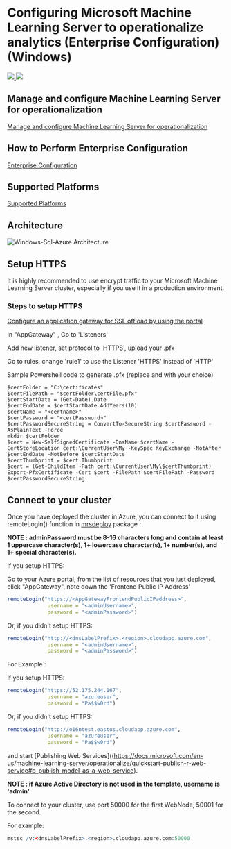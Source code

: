 # Configuring Microsoft Machine Learning Server to operationalize analytics (Enterprise Configuration) (Windows)

<a href="https://portal.azure.com/#create/Microsoft.Template/uri/https%3A%2F%2Fraw.githubusercontent.com%2FMicrosoft%2Fmicrosoft-r%2Fmaster%2Fmlserver-arm-templates%2Fenterprise-configuration%2Fwindows%2Fazuredeploy.json" target="_blank">
    <img src="http://azuredeploy.net/deploybutton.png" />
</a>
<a href="http://armviz.io/#/?load=https%3A%2F%2Fraw.githubusercontent.com%2FMicrosoft%2Fmicrosoft-r%2Fmaster%2Fmlserver-arm-templates%2Fenterprise-configuration%2Fwindows%2Fazuredeploy.json" target="_blank">
    <img src="http://armviz.io/visualizebutton.png"/>
</a>



## Manage and configure Machine Learning Server for operationalization
[Manage and configure Machine Learning Server for operationalization](https://docs.microsoft.com/en-us/machine-learning-server/operationalize/configure-start-for-administrators)


## How to Perform Enterprise Configuration
[Enterprise Configuration](https://docs.microsoft.com/en-us/machine-learning-server/operationalize/configure-machine-learning-server-enterprise)


## Supported Platforms
[Supported Platforms](https://docs.microsoft.com/en-us/machine-learning-server/install/r-server-install-supported-platforms) 


## Architecture
![Windows-Sql-Azure Architecture](https://raw.githubusercontent.com/Microsoft/microsoft-r/master/mlserver-arm-templates/enterprise-configuration/windows-sql-azure/windows-sql-azure-architecture.png)

## Setup HTTPS
It is highly recommended to use encrypt traffic to your Microsoft Machine Learning Server cluster, especially if you use it in a production environment.

### Steps to setup HTTPS

[Configure an application gateway for SSL offload by using the portal](https://docs.microsoft.com/en-us/azure/application-gateway/application-gateway-ssl-portal)

In "AppGateway" , Go to 'Listeners'

Add new listener, set protocol to 'HTTPS', upload your .pfx

Go to rules, change 'rule1' to use the Listener 'HTTPS' instead of 'HTTP'

Sample Powershell code to generate .pfx (replace <certname> and <password> with your choice)

```
$certFolder = "C:\certificates"
$certFilePath = "$certFolder\certFile.pfx"
$certStartDate = (Get-Date).Date
$certEndDate = $certStartDate.AddYears(10)
$certName = "<certname>"
$certPassword = "<certPassword>"
$certPasswordSecureString = ConvertTo-SecureString $certPassword -AsPlainText -Force
mkdir $certFolder
$cert = New-SelfSignedCertificate -DnsName $certName -CertStoreLocation cert:\CurrentUser\My -KeySpec KeyExchange -NotAfter $certEndDate -NotBefore $certStartDate
$certThumbprint = $cert.Thumbprint
$cert = (Get-ChildItem -Path cert:\CurrentUser\My\$certThumbprint)
Export-PfxCertificate -Cert $cert -FilePath $certFilePath -Password $certPasswordSecureString
```

## Connect to your cluster

Once you have deployed the cluster in Azure, you can connect to it using remoteLogin() function in [mrsdeploy](https://msdn.microsoft.com/en-us/microsoft-r/mrsdeploy/mrsdeploy) package : 

**NOTE : adminPassword must be 8-16 characters long and contain at least 1 uppercase character(s), 1+ lowercase character(s), 1+ number(s), and 1+ special character(s).**

If you setup HTTPS:

Go to your Azure portal, from the list of resources that you just deployed, click "AppGateway", note down the 'Frontend Public IP Address'

```R
remoteLogin("https://<AppGatewayFrontendPublicIPaddress>",
             username = "<adminUsername>",
             password = "<adminPassword>")
```

Or, if you didn't setup HTTPS:

```R
remoteLogin("http://<dnsLabelPrefix>.<region>.cloudapp.azure.com",
             username = "<adminUsername>",
             password = "<adminPassword>")
```


For Example : 

If you setup HTTPS:

```R
remoteLogin("https://52.175.244.167",
             username = "azureuser",
             password = "Pa$$w0rd")
```

Or, if you didn't setup HTTPS:

```R
remoteLogin("http://o16ntest.eastus.cloudapp.azure.com",
             username = "azureuser",
             password = "Pa$$w0rd")
```


and start [Publishing Web Services]((https://docs.microsoft.com/en-us/machine-learning-server/operationalize/quickstart-publish-r-web-service#b-publish-model-as-a-web-service).

**NOTE : if Azure Active Directory is not used in the template, username is 'admin'.**

To connect to your cluster, use port 50000 for the first WebNode, 50001 for the second.

For example:

```R
mstsc /v:<dnsLabelPrefix>.<region>.cloudapp.azure.com:50000
```
